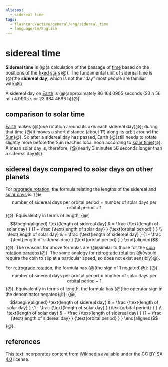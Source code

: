 ```yaml
---
aliases:
  - sidereal time
tags:
  - flashcard/active/general/eng/sidereal_time
  - language/in/English
---
```


# sidereal time

__Sidereal time__ is {@{a calculation of the passage of [time](time.md) based on the positions of the [fixed stars](fixed%20stars.md)}@}. The fundamental unit of sidereal time is {@{the __sidereal day__, which is not the "day" most people are familiar with}@}.

A sidereal day on [Earth](Earth.md) is {@{approximately 86&nbsp;164.0905 seconds (23 h 56 min 4.0905 s or 23.934&nbsp;4696 h)}@}.

## comparison to solar time

[Earth](Earth.md) makes {@{one rotation around its axis each sidereal day}@}; during that time {@{it moves a short distance (about 1°) along its [orbit](orbit.md) around the [Sun](Sun.md)}@}. So after a sidereal day has passed, Earth {@{still needs to rotate slightly more before the Sun reaches local noon according to [solar time](solar%20time.md)}@}. A mean solar day is, therefore, {@{nearly 3 minutes 56 seconds longer than a sidereal day}@}.

## sidereal days compared to solar days on other planets

For [prograde rotation](prograde%20motion.md), the formula relating the lengths of the sidereal and [solar days](synodic%20day.md) is: {@{$$\text{number of sidereal days per orbital period} = \text{number of solar days per orbital period} + 1$$}@}. Equivalently in terms of length, {@{$$\begin{aligned} \text{length of sidereal day} & = \frac {\text{length of solar day} } {1 + \frac {\text{length of solar day} } {\text{orbital period} } } \\ \text{length of solar day} & = \frac {\text{length of sidereal day} } {1 - \frac {\text{length of sidereal day} } {\text{orbital period} } } \end{aligned}$$}@}. The reasons for above formulas are {@{similar to those for the [coin rotation paradox](coin%20rotation%20paradox.md)}@}. The same analogy for [retrograde rotation](retrograde%20motion.md) {@{would require the coin to slip at a particular speed, so does not exist sensibly}@}.

For [retrograde rotation](prograde%20motion.md), the formula has {@{the sign of $1$ negated}@}: {@{$$\text{number of sidereal days per orbital period} = \text{number of solar days per orbital period} - 1$$}@}. Equivalently in terms of length, the formula has {@{the operator sign in the denominator negated}@}: {@{$$\begin{aligned} \text{length of sidereal day} & = \frac {\text{length of solar day} } {1 - \frac {\text{length of solar day} } {\text{orbital period} } } \\ \text{length of solar day} & = \frac {\text{length of sidereal day} } {1 + \frac {\text{length of sidereal day} } {\text{orbital period} } } \end{aligned}$$}@}.

## references

This text incorporates [content](https://en.wikipedia.org/wiki/sidereal_time) from [Wikipedia](Wikipedia.md) available under the [CC BY-SA 4.0](https://creativecommons.org/licenses/by-sa/4.0/) license.
